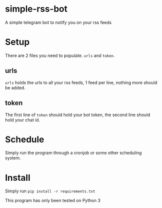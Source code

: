 # simple-rss-bot
A simple telegram bot to notify you on your rss feeds

# Setup
There are 2 files you need to populate. `urls` and `token`.

## urls
`urls` holds the urls to all your rss feeds, 1 feed per line, nothing more should be added.

## token
The first line of `token` should hold your bot token, the second line should hold your chat id.

# Schedule
Simply run the program through a cronjob or some other scheduling system.

# Install
Simply run `pip install -r requirements.txt`

This program has only been tested on Python 3
